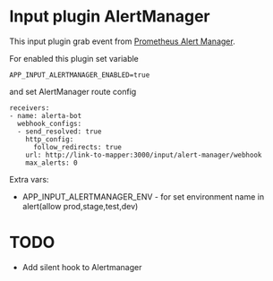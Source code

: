 # Input plugin AlertManager

This input plugin grab event from [Prometheus Alert Manager](https://prometheus.io/docs/alerting/latest/alertmanager/).

For enabled this plugin set variable 
```dotenv
APP_INPUT_ALERTMANAGER_ENABLED=true
```
and set AlertManager route config
```dotenv
receivers:
- name: alerta-bot
  webhook_configs:
  - send_resolved: true
    http_config:
      follow_redirects: true
    url: http://link-to-mapper:3000/input/alert-manager/webhook
    max_alerts: 0
```
Extra vars:
- APP_INPUT_ALERTMANAGER_ENV - for set environment name in alert(allow prod,stage,test,dev)

# TODO
- Add silent hook to Alertmanager
